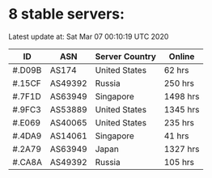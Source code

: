 # 8 stable servers:

Latest update at: Sat Mar 07 00:10:19 UTC 2020

| ID | ASN | Server Country | Online |
| -- | --- | -------------- | ------ |
| #.D09B | AS174 | United States | 62 hrs |
| #.15CF | AS49392 | Russia | 250 hrs |
| #.7F1D | AS63949 | Singapore | 1498 hrs |
| #.9FC3 | AS53889 | United States | 1345 hrs |
| #.E069 | AS40065 | United States | 235 hrs |
| #.4DA9 | AS14061 | Singapore | 41 hrs |
| #.2A79 | AS63949 | Japan | 1327 hrs |
| #.CA8A | AS49392 | Russia | 105 hrs |

